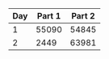 
| Day | Part 1 | Part 2 |
| --- | ---    | ---    |
| 1   | 55090  | 54845  |
| 2   | 2449   | 63981  |
